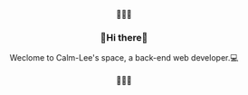 <div align=center>
💖💖💖
<b><h3>🤟Hi there🤟 </h3></b>
Weclome to Calm-Lee's space, a back-end web developer.💻
  <br><br>
💖💖💖
</div>
<!--
**calm-lee/calm-lee** is a ✨ _special_ ✨ repository because its `README.md` (this file) appears on your GitHub profile.

Here are some ideas to get you started:

- 🔭 I’m currently working on ...
- 🌱 I’m currently learning ...
- 👯 I’m looking to collaborate on ...
- 🤔 I’m looking for help with ...
- 💬 Ask me about ...
- 📫 How to reach me: ...
- 😄 Pronouns: ...
- ⚡ Fun fact: ...
-->
